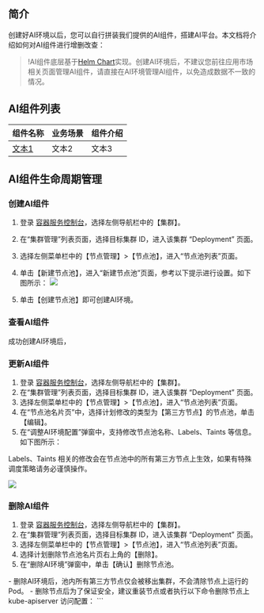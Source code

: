 ## 简介

创建好AI环境以后，您可以自行拼装我们提供的AI组件，搭建AI平台。本文档将介绍如何对AI组件进行增删改查：
>!AI组件底层基于[Helm Chart](https://helm.sh)实现。创建AI环境后，不建议您前往应用市场相关页面管理AI组件，请直接在AI环境管理AI组件，以免造成数据不一致的情况。
>
## AI组件列表

| 组件名称 | 业务场景 | 组件介绍 |
|---------|---------|---------|
| [文本1]() | 文本2 | 文本3 |


## AI组件生命周期管理
### 创建AI组件
1. 登录 [容器服务控制台](https://console.cloud.tencent.com/tke2)，选择左侧导航栏中的【集群】。
2. 在“集群管理”列表页面，选择目标集群 ID，进入该集群 “Deployment” 页面。
3. 选择左侧菜单栏中的【节点管理】>【节点池】，进入“节点池列表”页面。
4. 单击【新建节点池】，进入“新建节点池”页面，参考以下提示进行设置。如下图所示：
![](https://main.qcloudimg.com/raw/2089e540c584e6c6691a3552b04154a3.png)

5. 单击【创建节点池】即可创建AI环境。

### 查看AI组件

成功创建AI环境后，






### 更新AI组件

1. 登录 [容器服务控制台](https://console.cloud.tencent.com/tke2)，选择左侧导航栏中的【集群】。
2. 在“集群管理”列表页面，选择目标集群 ID，进入该集群 “Deployment” 页面。
3. 选择左侧菜单栏中的【节点管理】>【节点池】，进入“节点池列表”页面。
4. 在“节点池名片页”中，选择计划修改的类型为【第三方节点】的节点池，单击【编辑】。
5. 在“调整AI环境配置”弹窗中，支持修改节点池名称、Labels、Taints 等信息。如下图所示：
<dx-alert infotype="notice" title="">
Labels、Taints 相关的修改会在节点池中的所有第三方节点上生效，如果有特殊调度策略请务必谨慎操作。
</dx-alert>

![](https://main.qcloudimg.com/raw/0551132d444ba69dbb804cf9431bedda.png)


### 删除AI组件

1. 登录 [容器服务控制台](https://console.cloud.tencent.com/tke2)，选择左侧导航栏中的【集群】。
2. 在“集群管理”列表页面，选择目标集群 ID，进入该集群 “Deployment” 页面。
3. 选择左侧菜单栏中的【节点管理】>【节点池】，进入“节点池列表”页面。
4. 选择计划删除节点池名片页右上角的【删除】。
5.  在“删除AI环境”弹窗中，单击【确认】删除节点池。
<dx-alert infotype="notice" title="">
- 删除AI环境后，池内所有第三方节点仅会被移出集群，不会清除节点上运行的 Pod。
- 删除节点后为了保证安全，建议重装节点或者执行以下命令删除节点上 kube-apiserver 访问配置：
```
